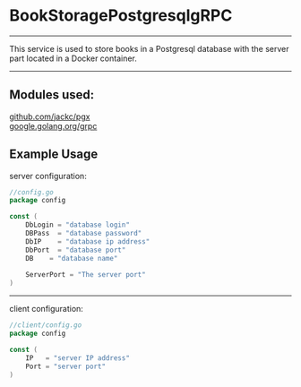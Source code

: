# BookStoragePostgresqlgRPC

---

This service is used to store books in a Postgresql database with the server part located in a Docker container.

---
## Modules used:
[github.com/jackc/pgx](github.com/jackc/pgx)  
[google.golang.org/grpc](google.golang.org/grpc)


Example Usage
-----

server configuration:
```go
//config.go
package config

const (
	DbLogin = "database login"
	DBPass  = "database password"
	DbIP    = "database ip address"
	DbPort  = "database port"
	DB    = "database name"
	
	ServerPort = "The server port"
)
```
---

client configuration:
```go
//client/config.go
package config

const (
	IP   = "server IP address"
	Port = "server port"
)
```